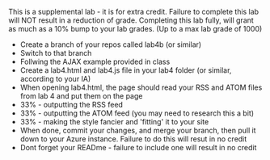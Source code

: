 This is a supplemental lab - it is for extra credit.  Failure to complete this lab will NOT result in a reduction of grade.  Completing this lab fully, will grant as much as a 10% bump to your lab grades. (Up to a max lab grade of 1000)

* Create a branch of your repos called lab4b (or similar)
* Switch to that branch
* Follwing the AJAX example provided in class
* Create a lab4.html and lab4.js file in your lab4 folder (or similar, according to your IA) 
* When opening lab4.html, the page should read your RSS and ATOM files from lab 4 and put them on the page
* 33% - outputting the RSS feed
* 33% - outputting the ATOM feed (you may need to research this a bit)
* 33% - making the style fancier and 'fitting' it to your site
* When done, commit your changes, and merge your branch, then pull it down to your Azure instance.  Failure to do this will resut in no credit
* Dont forget your READme - failure to include one will result in no credit